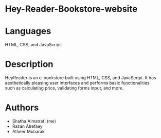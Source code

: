 # Hey-Reader-Bookstore-website

# Languages
HTML, CSS, and JavaScript.

# Description
HeyReader is an e-bookstore built using HTML, CSS, and JavaScript. It has aesthetically pleasing user interfaces and performs basic functionalities such as calculating price, validating forms input, and more.

# Authors
* Shatha Almatrafi (me)
* Razan Alrefaey
* Atheer Mubarak
